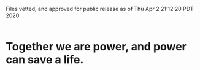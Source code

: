 Files vetted, and approved for public release as of Thu Apr  2 21:12:20 PDT 2020<br><br><h1>Together we are power, and power can save a life.</h1>
